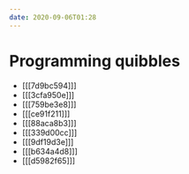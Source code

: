```yaml
---
date: 2020-09-06T01:28
---
```


# Programming quibbles

* [[[7d9bc594]]]
* [[[3cfa950e]]]
* [[[759be3e8]]]
* [[[ce91f211]]]
* [[[88aca8b3]]]
* [[[339d00cc]]]
* [[[9df19d3e]]]
* [[[b634a4d8]]]
* [[[d5982f65]]]
